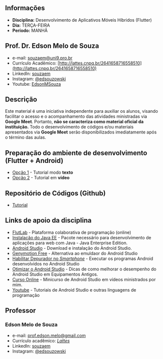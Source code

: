 ## Informações
* **Disciplina:** Desenvolvimento de Aplicativos Móveis Híbridos (Flutter)
* **Dia:** TERÇA-FEIRA
* **Período:** MANHÃ

## Prof. Dr. Edson Melo de Souza
+ e-mail: [souzaem@uni9.pro.br](mailto:souzaem@uni9.pro.br)
+ Currículo Acadêmico: [http://lattes.cnpq.br/2641658716558510](http://lattes.cnpq.br/2641658716558510)
+ LinkedIn: [souzaem](https://www.linkedin.com/in/souzaem/)
+ Instagram: [@edsouzowski](https://www.instagram.com/edsouzowski/)
+ Youtube: [EdsonMSouza](https://youtube.com/EdsonMSouza/playlists)

## Descrição
Este material é uma iniciativa independente para auxiliar os alunos, visando facilitar o acesso e o acompanhamento das atividades ministradas via **Google Meet**. Portanto, **não se caracteriza como material oficial da instituição.** Todo o desenvolvimento de códigos e/ou materiais apresentados via **Google Meet** serão disponibilizados imediatamente após o término das aulas.

## Preparação do ambiente de desenvolvimento (Flutter + Android)
* [Opção 1](https://balta.io/blog/flutter-instalacao-configuracao-android-windows) - Tutorial modo **texto**
* [Opção 2](https://www.youtube.com/watch?v=yuyoorvL1Y4) - Tutorial em **vídeo**

## Repositório de Códigos (Github)
* [Tutorial](https://github.com/geracaoti/comandos-git)
  
## Links de apoio da disciplina
+ [FlutLab](https://flutlab.io/editor) - Plataforma colaborativa de programação (online)
+ [Instalação do Java EE](https://www.oracle.com/java/technologies/javaee-8-sdk-downloads.html) - Pacote necessário para desenvolvimento de aplicações para web com Java - Java Enterprise Edition.
+ [Android Studio](https://developer.android.com/studio/install?hl=pt-br) - Download e instalação do Android Studio.
+ [Genymotion Free](https://www.genymotion.com/fun-zone/) - Alternativa ao emuldaor do Android Studio
+ [Habilitar Depurador no *Smartphone*](https://developer.android.com/training/basics/firstapp/running-app?hl=pt-br) - Executar os programas Android desenvolvidos no Android Studio
+ [Otimizar o Android Studio](https://www.thiengo.com.br/android-studio-instalacao-configuracao-e-otimizacao) - Dicas de como melhorar o desempenho do Android Studio em Equipamentos Antigos.
+ [Curso Online](https://edsonmsouza.teachable.com/) - Minicurso de Android Studio em vídeos ministrados por mim.
+ [Youtube](https://www.youtube.com/edsonmsouza) - Tutoriais de Android Studio e outras linguagens de programação

## Professor

### Edson Melo de Souza
+ e-mail: [prof.edson.melo@gmail.com](mailto:prof.edson.melo@gmail.com)
+ Currículo acadêmico: [*Lattes*](http://lattes.cnpq.br/2641658716558510)
+ LinkedIn: [souzaem](https://www.linkedin.com/in/souzaem/)
+ Instagram: [@edsouzowski](https://www.instagram.com/edsouzowski/)
